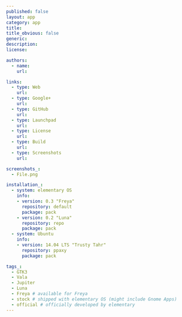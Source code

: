 ```yaml
---
published: false
layout: app
category: app
title: 
title_obvious: false
generic: 
description:
license:

authors: 
  - name:
    url: 

links:
  - type: Web
    url: 
  - type: Google+
    url: 
  - type: GitHub
    url: 
  - type: Launchpad
    url: 
  - type: License
    url: 
  - type: Build
    url: 
  - type: Screenshots
    url: 

screenshots_:
  - File.png

installation_:
  - system: elementary OS
    info: 
    - version: 0.3 "Freya"
      repository: default
      package: pack
    - version: 0.2 "Luna"
      repository: repo
      package: pack
  - system: Ubuntu
    info: 
    - version: 14.04 LTS "Trusty Tahr"
      repository: ppaxy
      package: pack

tags_:
  - GTK3
  - Vala
  - Jupiter
  - Luna
  - Freya # available for Freya
  - stock # shipped with elementary OS (might include Gnome Apps)
  - official # officially developed by elementary
---
```

